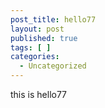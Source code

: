 ```yaml
---
post_title: hello77
layout: post
published: true
tags: [ ]
categories:
  - Uncategorized
---
```

this is hello77
